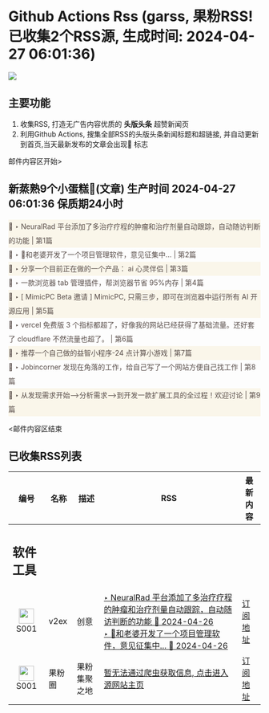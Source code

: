 # Github Actions Rss (garss, 果粉RSS! 已收集2个RSS源, 生成时间: 2024-04-27 06:01:36)

![](https://cdn.jsdelivr.net/gh/xinkeji/garss/_media/ga-rss.png)



## 主要功能
1. 收集RSS, 打造无广告内容优质的 **头版头条** 超赞新闻页
2. 利用Github Actions, 搜集全部RSS的头版头条新闻标题和超链接, 并自动更新到首页,当天最新发布的文章会出现🌈 标志

邮件内容区开始>
<h2>新蒸熟9个小蛋糕🍰(文章) 生产时间 2024-04-27 06:01:36 保质期24小时</h2>

<div style='line-height:3;background-color:#FAF6EA;' ><a href='https://www.v2ex.com/t/1036072#reply1' style="line-height:2;text-decoration:none;display:block;color:#584D49;">🌈 ‣ NeuralRad 平台添加了多治疗疗程的肿瘤和治疗剂量自动跟踪，自动随访判断的功能 | 第1篇</a></div><div style='line-height:3;' ><a href='https://www.v2ex.com/t/1035950#reply47' style="line-height:2;text-decoration:none;display:block;color:#584D49;">🌈 ‣ 🚩和老婆开发了一个项目管理软件，意见征集中... | 第2篇</a></div><div style='line-height:3;background-color:#FAF6EA;' ><a href='https://www.v2ex.com/t/1035794#reply30' style="line-height:2;text-decoration:none;display:block;color:#584D49;">🌈 ‣ 分享一个目前正在做的一个产品： ai 心灵伴侣 | 第3篇</a></div><div style='line-height:3;' ><a href='https://www.v2ex.com/t/1035912#reply10' style="line-height:2;text-decoration:none;display:block;color:#584D49;">🌈 ‣ 一款浏览器 tab 管理插件，帮浏览器节省 95%内存 | 第4篇</a></div><div style='line-height:3;background-color:#FAF6EA;' ><a href='https://www.v2ex.com/t/1036021#reply0' style="line-height:2;text-decoration:none;display:block;color:#584D49;">🌈 ‣ [ MimicPC Beta 邀请 ] MimicPC, 只需三步，即可在浏览器中运行所有 AI 开源应用 | 第5篇</a></div><div style='line-height:3;' ><a href='https://www.v2ex.com/t/1035820#reply32' style="line-height:2;text-decoration:none;display:block;color:#584D49;">🌈 ‣ vercel 免费版 3 个指标都超了，好像我的网站已经获得了基础流量。还好套了 cloudflare 不然流量也超了。 | 第6篇</a></div><div style='line-height:3;background-color:#FAF6EA;' ><a href='https://www.v2ex.com/t/1035902#reply1' style="line-height:2;text-decoration:none;display:block;color:#584D49;">🌈 ‣ 推荐一个自己做的益智小程序-24 点计算小游戏 | 第7篇</a></div><div style='line-height:3;' ><a href='https://www.v2ex.com/t/1035807#reply15' style="line-height:2;text-decoration:none;display:block;color:#584D49;">🌈 ‣ Jobincorner 发现在角落的工作，给自己写了一个网站方便自己找工作 | 第8篇</a></div><div style='line-height:3;background-color:#FAF6EA;' ><a href='https://www.v2ex.com/t/1035839#reply0' style="line-height:2;text-decoration:none;display:block;color:#584D49;">🌈 ‣ 从发现需求开始—>分析需求—>到开发一款扩展工具的全过程！欢迎讨论 | 第9篇</a></div>

<邮件内容区结束

## 已收集RSS列表

| 编号 | 名称 | 描述 | RSS | 最新内容 |
| --- | --- | --- | --- | --- |
| <h2 id="软件工具">软件工具</h2> |  |   |  |  |
| <div id="S001" style="text-align: center;"><img src="https://cdn.jsdelivr.net/gh/zhaoolee/garss/_media/favicon/S001.png" width="30px" style="width:30px;height: auto;"/><br><span>S001</span></div> | v2ex | 创意 | [‣ NeuralRad 平台添加了多治疗疗程的肿瘤和治疗剂量自动跟踪，自动随访判断的功能 🌈 2024-04-26](https://www.v2ex.com/t/1036072#reply1)<br/>[‣ 🚩和老婆开发了一个项目管理软件，意见征集中... 🌈 2024-04-26](https://www.v2ex.com/t/1035950#reply47) | [订阅地址](https://www.v2ex.com/feed/tab/creative.xml) |
| <div id="S001" style="text-align: center;"><img src="https://cdn.jsdelivr.net/gh/zhaoolee/garss/_media/favicon/S001.png" width="30px" style="width:30px;height: auto;"/><br><span>S001</span></div> | 果粉圈 | 果粉集聚之地 | [暂无法通过爬虫获取信息, 点击进入源网站主页](https://g0f.cn) | [订阅地址](https://g0f.cn/rss.xml) |



